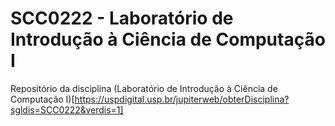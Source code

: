 # SCC0222 - Laboratório de Introdução à Ciência de Computação I

Repositório da disciplina (Laboratório de Introdução à Ciência de Computação I)[https://uspdigital.usp.br/jupiterweb/obterDisciplina?sgldis=SCC0222&verdis=1]